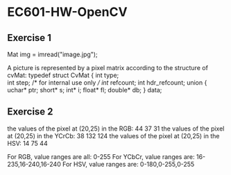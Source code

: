 # EC601-HW-OpenCV
## Exercise 1
Mat img = imread("image.jpg");

A picture is represented by a pixel matrix according to the structure of cvMat:
typedef struct CvMat
{
  int type;    
  int step;
  /* for internal use only */
  int* refcount;
  int hdr_refcount;
  union
  {
    uchar* ptr;
    short* s;
    int* i;
    float* fl;
    double* db;
  } data;
## Exercise 2
the values of the pixel at (20,25) in the RGB: 44 37 31
the values of the pixel at (20,25) in the YCrCb: 38 132 124
the values of the pixel at (20,25) in the HSV: 14 75 44

For RGB, value ranges are all: 0-255
For YCbCr, value ranges are: 16-235,16-240,16-240
For HSV, value ranges are: 0-180,0-255,0-255
